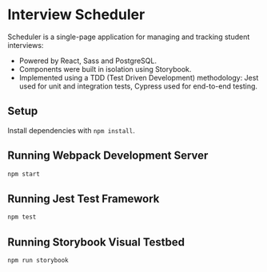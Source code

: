 # Interview Scheduler

Scheduler is a single-page application for managing and tracking student interviews:

- Powered by React, Sass and PostgreSQL.
- Components were built in isolation using Storybook.
- Implemented using a TDD (Test Driven Development) methodology: Jest used for unit and integration tests, Cypress used for end-to-end testing.

## Setup

Install dependencies with `npm install`.

## Running Webpack Development Server

```sh
npm start
```

## Running Jest Test Framework

```sh
npm test
```

## Running Storybook Visual Testbed

```sh
npm run storybook
```
